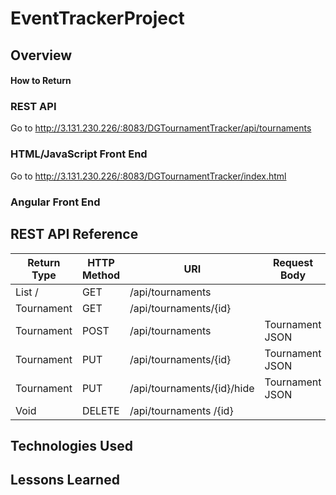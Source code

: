 # EventTrackerProject

## Overview

#### How to Return

### REST API

Go to http://3.131.230.226/:8083/DGTournamentTracker/api/tournaments

### HTML/JavaScript Front End

Go to http://3.131.230.226/:8083/DGTournamentTracker/index.html

### Angular Front End

## REST API Reference
|Return Type           | HTTP Method | URI                        | Request Body    | Purpose  |
|----------------------|-------------|----------------------------|-----------------|----------|
| List /<Tournaments/> | GET         | /api/tournaments           |                 | List     |
| Tournament           | GET         | /api/tournaments/{id}      |                 | Retrieve |
| Tournament           | POST        | /api/tournaments           | Tournament JSON | Create   |
| Tournament           | PUT         | /api/tournaments/{id}      | Tournament JSON | Update   |
| Tournament           | PUT         | /api/tournaments/{id}/hide | Tournament JSON | Update   |
| Void                 | DELETE      | /api/tournaments /{id}     |                 | Delete   |


## Technologies Used

## Lessons Learned
